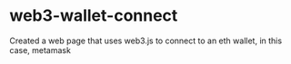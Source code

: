 # web3-wallet-connect
Created a web page that uses web3.js to connect to an eth wallet, in this case, metamask
